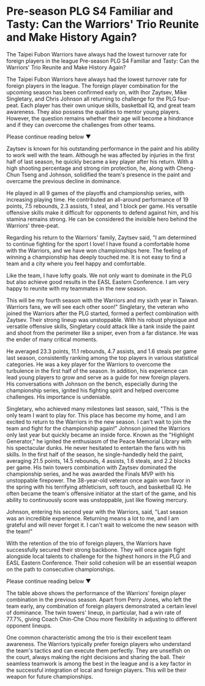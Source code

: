 # Pre-season PLG S4 Familiar and Tasty: Can the Warriors' Trio Reunite and Make History Again?

The Taipei Fubon Warriors have always had the lowest turnover rate for foreign players in the league 
 Pre-season PLG S4 Familiar and Tasty: Can the Warriors' Trio Reunite and Make History Again?

The Taipei Fubon Warriors have always had the lowest turnover rate for foreign players in the league. The foreign player combination for the upcoming season has been confirmed early on, with Ihor Zaytsev, Mike Singletary, and Chris Johnson all returning to challenge for the PLG four-peat. Each player has their own unique skills, basketball IQ, and great team awareness. They also possess the qualities to mentor young players. However, the question remains whether their age will become a hindrance and if they can overcome the challenges from other teams.

Please continue reading below ▼

Zaytsev is known for his outstanding performance in the paint and his ability to work well with the team. Although he was affected by injuries in the first half of last season, he quickly became a key player after his return. With a high shooting percentage and strong rim protection, he, along with Cheng-Chun Tseng and Johnson, solidified the team's presence in the paint and overcame the previous decline in dominance.

He played in all 9 games of the playoffs and championship series, with increasing playing time. He contributed an all-around performance of 19 points, 7.5 rebounds, 2.3 assists, 1 steal, and 1 block per game. His versatile offensive skills make it difficult for opponents to defend against him, and his stamina remains strong. He can be considered the invisible hero behind the Warriors' three-peat.

Regarding his return to the Warriors' family, Zaytsev said, "I am determined to continue fighting for the sport I love! I have found a comfortable home with the Warriors, and we have won championships here. The feeling of winning a championship has deeply touched me. It is not easy to find a team and a city where you feel happy and comfortable. 

Like the team, I have lofty goals. We not only want to dominate in the PLG but also achieve good results in the EASL Eastern Conference. I am very happy to reunite with my teammates in the new season.

This will be my fourth season with the Warriors and my sixth year in Taiwan. Warriors fans, we will see each other soon!" Singletary, the veteran who joined the Warriors after the PLG started, formed a perfect combination with Zaytsev. Their strong lineup was unstoppable. With his robust physique and versatile offensive skills, Singletary could attack like a tank inside the paint and shoot from the perimeter like a sniper, even from a far distance. He was the ender of many critical moments.

He averaged 23.3 points, 11.1 rebounds, 4.7 assists, and 1.6 steals per game last season, consistently ranking among the top players in various statistical categories. He was a key player for the Warriors to overcome the turbulence in the first half of the season. In addition, his experience can lead young players to grow and serve as a guide for new foreign players. His conversations with Johnson on the bench, especially during the championship series, ignited his fighting spirit and helped overcome challenges. His importance is undeniable.

Singletary, who achieved many milestones last season, said, "This is the only team I want to play for. This place has become my home, and I am excited to return to the Warriors in the new season. I can't wait to join the team and fight for the championship again!" Johnson joined the Warriors only last year but quickly became an inside force. Known as the "Highlight Generator," he ignited the enthusiasm of the Peace Memorial Library with his spectacular dunks. He never hesitated to entertain the fans with his skills. In the first half of the season, he single-handedly held the paint, averaging 21.5 points, 14.5 rebounds, 4 assists, 1.6 steals, and 2.2 blocks per game. His twin towers combination with Zaytsev dominated the championship series, and he was awarded the Finals MVP with his unstoppable firepower. The 38-year-old veteran once again won favor in the spring with his terrifying athleticism, soft touch, and basketball IQ. He often became the team's offensive initiator at the start of the game, and his ability to continuously score was unstoppable, just like flowing mercury.

Johnson, entering his second year with the Warriors, said, "Last season was an incredible experience. Returning means a lot to me, and I am grateful and will never forget it. I can't wait to welcome the new season with the team!" 

With the retention of the trio of foreign players, the Warriors have successfully secured their strong backbone. They will once again fight alongside local talents to challenge for the highest honors in the PLG and EASL Eastern Conference. Their solid cohesion will be an essential weapon on the path to consecutive championships.

Please continue reading below ▼

The table above shows the performance of the Warriors' foreign player combination in the previous season. Apart from Perry Jones, who left the team early, any combination of foreign players demonstrated a certain level of dominance. The twin towers' lineup, in particular, had a win rate of 77.7%, giving Coach Chin-Che Chou more flexibility in adjusting to different opponent lineups.

One common characteristic among the trio is their excellent team awareness. The Warriors typically prefer foreign players who understand the team's tactics and can execute them perfectly. They are unselfish on the court, always making the right decisions and sharing the ball. Their seamless teamwork is among the best in the league and is a key factor in the successful integration of local and foreign players. This will be their weapon for future championships.